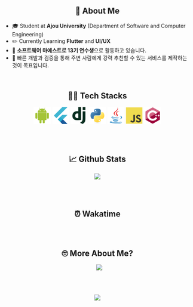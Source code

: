 <div align="center">
  
  <!-- INFO START -->
  <h2> 🤔 About Me </h2>
  <ul align="left">
    <li> 🎓 Student at <b>Ajou University</b> (Department of Software and Computer Engineering) </li>
    <li> ✏️ Currently Learning <b>Flutter</b> and <b>UI/UX</b> </li>
    <li> 🤗 <b>소프트웨어 마에스트로 13기 연수생</b>으로 활동하고 있습니다.</li>
    <li> 🎈 빠른 개발과 검증을 통해 주변 사람에게 강력 추천할 수 있는 서비스를 제작하는 것이 목표입니다.</li>
  </ul>
  <!-- INFO FINISH -->
  
  <br>
  
  <!-- LANGUAGES START -->
  <h2> 👨‍💻 Tech Stacks </h2>
  <a href="https://www.android.com/" target="_blank"><img src="https://raw.githubusercontent.com/devicons/devicon/1119b9f84c0290e0f0b38982099a2bd027a48bf1/icons/android/android-original.svg" width="9%"/></a>
  <a href="https://flutter.dev/" target="_blank"><img src="https://raw.githubusercontent.com/devicons/devicon/1119b9f84c0290e0f0b38982099a2bd027a48bf1/icons/flutter/flutter-original.svg" width="9%"/></a>
  <a href="https://www.djangoproject.com/" target="_blank"><img src="https://raw.githubusercontent.com/devicons/devicon/1119b9f84c0290e0f0b38982099a2bd027a48bf1/icons/django/django-plain.svg" width="9%"/></a>
  <a href="https://www.python.org" target="_blank"><img src="https://raw.githubusercontent.com/devicons/devicon/00f02ef57fb7601fd1ddcc2fe6fe670fef3ae3e4/icons/python/python-original.svg" width="9%"/></a>
  <a href="https://www.oracle.com/java/technologies" target="_blank"><img src="https://raw.githubusercontent.com/devicons/devicon/00f02ef57fb7601fd1ddcc2fe6fe670fef3ae3e4/icons/java/java-original.svg" width="9%"/></a>
  <a href="https://www.javascript.com" target="_blank"><img src="https://raw.githubusercontent.com/devicons/devicon/00f02ef57fb7601fd1ddcc2fe6fe670fef3ae3e4/icons/javascript/javascript-original.svg" width="9%"/></a>
  <a href="https://en.wikipedia.org/wiki/C%2B%2B" target="_blank"><img src="https://raw.githubusercontent.com/devicons/devicon/00f02ef57fb7601fd1ddcc2fe6fe670fef3ae3e4/icons/cplusplus/cplusplus-original.svg" width="9%"/></a>
  <!-- LANGUAGES FINISH -->

  <br><br>
  
  <!-- CONTRIBUTION STATS START -->
  <h2> 📈 Github Stats </h2>
  <a href="https://github.com/anuraghazra/github-readme-stats"><img src="https://github-readme-stats.vercel.app/api?username=mango-juice&count_private=true&include_all_commits=true"/></a>
  <!-- CONTRIBUTION STATS FINISH -->
  
  <br><br>
  
  <!-- WAKATIME START -->
  <h2> ⏰ Wakatime </h2>
<!--START_SECTION:waka-->
<!--END_SECTION:waka-->
  <!-- WAKATIME FINISH -->
  
  <br><br>
  
  <!-- STATS & CONTACTS START -->
  <h2> 🙄 More About Me? </h2>
  <a href="https://mango-juice.oopy.io/" target="_blank"><img src="https://img.shields.io/badge/Visit%20Website-000000?style=flat-square" width="30%" style="margin-left:2%"/></a>
  <!-- STATS & CONTACTS FINISH -->
  
  <br><br>
  
  <!-- FOOTER START -->
  <a href="https://hits.seeyoufarm.com"><img src="https://hits.seeyoufarm.com/api/count/incr/badge.svg?url=https%3A%2F%2Fgithub.com%2FMango-Juice&count_bg=%23FF9700&title_bg=%23555555&icon=github.svg&icon_color=%23E7E7E7&title=hits&edge_flat=false"/></a>
  <!-- FOOTER FINISH -->
</div>
